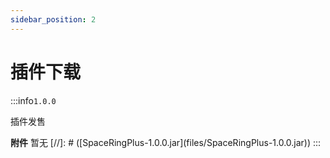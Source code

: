 ```yaml
---
sidebar_position: 2
---
```


# 插件下载

:::info`1.0.0`

插件发售

**附件**
暂无
[//]: # ([SpaceRingPlus-1.0.0.jar]&#40;files/SpaceRingPlus-1.0.0.jar&#41;)
:::
